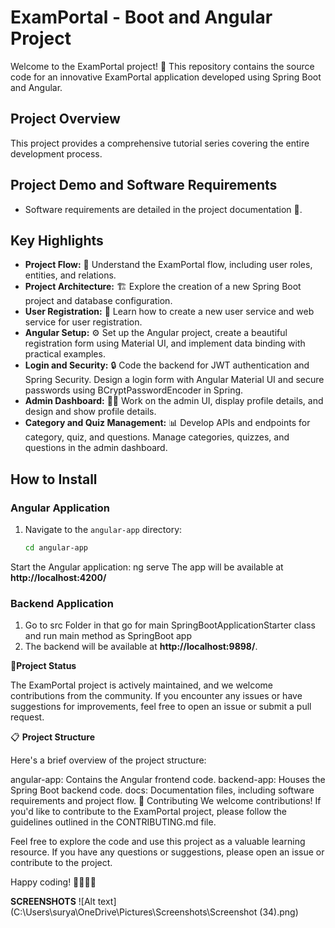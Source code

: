 # ExamPortal - Boot and Angular Project

Welcome to the ExamPortal project! 🚀 This repository contains the source code for an innovative ExamPortal application developed using Spring Boot and Angular.

## Project Overview
This project provides a comprehensive tutorial series covering the entire development process.

## Project Demo and Software Requirements
- Software requirements are detailed in the project documentation 📄.

## Key Highlights
- **Project Flow:** 🌊 Understand the ExamPortal flow, including user roles, entities, and relations.
- **Project Architecture:** 🏗️ Explore the creation of a new Spring Boot project and database configuration.
- **User Registration:** 📝 Learn how to create a new user service and web service for user registration.
- **Angular Setup:** ⚙️ Set up the Angular project, create a beautiful registration form using Material UI, and implement data binding with practical examples.
- **Login and Security:** 🔒 Code the backend for JWT authentication and Spring Security. Design a login form with Angular Material UI and secure passwords using BCryptPasswordEncoder in Spring.
- **Admin Dashboard:** 👨‍💼 Work on the admin UI, display profile details, and design and show profile details.
- **Category and Quiz Management:** 📊 Develop APIs and endpoints for category, quiz, and questions. Manage categories, quizzes, and questions in the admin dashboard.

## How to Install

### Angular Application
1. Navigate to the `angular-app` directory:
   ```bash
   cd angular-app
Start the Angular application:
ng serve
The app will be available at **http://localhost:4200/**
### Backend Application
1. Go to src Folder in that go for main SpringBootApplicationStarter class and  run main method as SpringBoot app
2. The backend will be available at **http://localhost:9898/**.

🚦**Project Status**

The ExamPortal project is actively maintained, and we welcome contributions from the community. If you encounter any issues or have suggestions for improvements, feel free to open an issue or submit a pull request.

📋 **Project Structure** 

Here's a brief overview of the project structure:

angular-app: Contains the Angular frontend code.
backend-app: Houses the Spring Boot backend code.
docs: Documentation files, including software requirements and project flow.
🤝 Contributing
We welcome contributions! If you'd like to contribute to the ExamPortal project, please follow the guidelines outlined in the CONTRIBUTING.md file.


Feel free to explore the code and use this project as a valuable learning resource. If you have any questions or suggestions, please open an issue or contribute to the project.

Happy coding! 👨‍💻👩‍💻

**SCREENSHOTS**
![Alt text](C:\Users\surya\OneDrive\Pictures\Screenshots\Screenshot (34).png)

